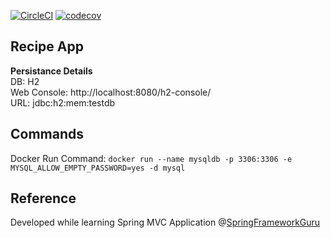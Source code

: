 [![CircleCI](https://circleci.com/gh/kamranalinitb/spring5-recipe-app/tree/master.svg?style=shield)](https://circleci.com/gh/kamranalinitb/spring5-recipe-app/tree/master)  [![codecov](https://codecov.io/gh/kamranalinitb/spring5-recipe-app/branch/master/graph/badge.svg)](https://codecov.io/gh/kamranalinitb/spring5-recipe-app)

## Recipe App

**Persistance Details**  
DB: H2  
Web Console: http://localhost:8080/h2-console/  
URL: jdbc:h2:mem:testdb  

## Commands 
Docker Run Command: ```docker run --name mysqldb -p 3306:3306 -e MYSQL_ALLOW_EMPTY_PASSWORD=yes -d mysql```

## Reference
Developed while learning Spring MVC Application @[SpringFrameworkGuru](https://courses.springframework.guru/p/spring-framework-5-begginer-to-guru)  

